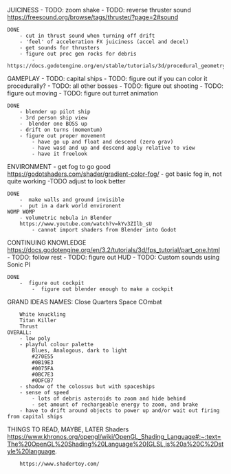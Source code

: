 JUICINESS
	- TODO: zoom shake
	- TODO: reverse thruster sound https://freesound.org/browse/tags/thruster/?page=2#sound

	DONE
		- cut in thrust sound when turning off drift
		- 'feel' of acceleration FX juiciness (accel and decel)
		- get sounds for thrusters
		- figure out proc gen rocks for debris
			- https://docs.godotengine.org/en/stable/tutorials/3d/procedural_geometry/index.html




GAMEPLAY
	- TODO: capital ships
			- TODO: figure out if you can color it procedurally?
			- TODO: all other bosses
			- TODO: figure out shooting 
			- TODO: figure out moving 
			- TODO: figure out turret animation
			
		
	DONE
		- blender up pilot ship
		- 3rd person ship view
		-  blender one BOSS up
		- drift on turns (momentum)
		- figure out proper movement
			- have go up and float and descend (zero grav)
			- have wasd and up and descend apply relative to view 
			- have it freelook
	
	
	
	
ENVIRONMENT
	- get fog to go good  https://godotshaders.com/shader/gradient-color-fog/
		- got basic fog in, not quite working
			-TODO adjust to look better
		
	DONE
		-  make walls and ground invisible
		-  put in a dark world environent
	WOMP WOMP
		- volumetric nebula in Blender
		https://www.youtube.com/watch?v=kYv3ZIlb_sU
			- cannot import shaders from Blender into Godot




CONTINUING KNOWLEDGE 
	https://docs.godotengine.org/en/3.2/tutorials/3d/fps_tutorial/part_one.html 
		- TODO: follow rest
	- TODO: figure out HUD
	- TODO: Custom sounds using Sonic PI

	DONE
		-  figure out cockpit
			-  figure out blender enough to make a cockpit
	
	
	
	
GRAND IDEAS
	NAMES:
		Close Quarters Space COmbat

		White knuckling
		Titan Killer
		Thrust
	OVERALL:
		- low poly
		- playful colour palette
			Blues, Analogous, dark to light
			#270E55 
			#0B19E3
			#0075FA
			#0BC7E3
			#0DFCB7
		- shadow of the colossus but with spaceships
		- sense of speed
			- lots of debris asteroids to zoom and hide behind
			- set amount of rechargeable energy to zoom, and brake
		- have to drift around objects to power up and/or wait out firing from capital ships
		


		
THINGS TO READ, MAYBE, LATER
	Shaders
https://www.khronos.org/opengl/wiki/OpenGL_Shading_Language#:~:text=The%20OpenGL%20Shading%20Language%20(GLSL,is%20a%20C%2Dstyle%20language.

		https://www.shadertoy.com/